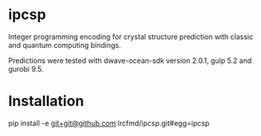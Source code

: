 # ipcsp
Integer programming encoding for crystal structure prediction with classic and quantum computing bindings.

Predictions were tested with dwave-ocean-sdk version 2.0.1, gulp 5.2 and gurobi 9.5.

# Installation

pip install -e git+git@github.com:lrcfmd/ipcsp.git#egg=ipcsp
